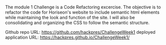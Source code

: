 The module 1 Challenge is a Code Refactoring excercise. The objective is to refactor the code for Horiseon's website to include semantic html elements while maintaining the look and function of the site. I will also be consolidating and organizing the CSS to follow the semantic structure.

Github repo URL: https://github.com/hackpres/ChallengeWeek1
deployed application URL: https://hackpres.github.io/ChallengeWeek1/
